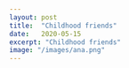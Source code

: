 ```yaml
---
layout: post
title:  "Childhood friends"
date:   2020-05-15
excerpt: "Childhood friends"
image: "/images/ana.png"
---
```

